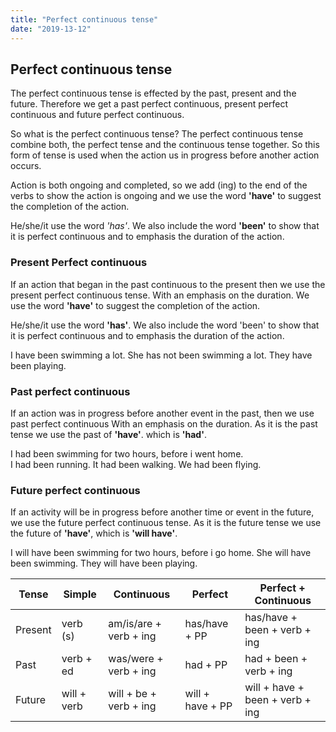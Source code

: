 ```yaml
---
title: "Perfect continuous tense"
date: "2019-13-12"
---
```


## Perfect continuous tense
The perfect continuous tense is effected by the past, present and the future. Therefore we get a past perfect continuous, present perfect continuous and future perfect continuous.

So what is the perfect continuous tense?
The perfect continuous tense combine both, the perfect tense and the continuous tense together. So this form of tense is used when the action us in progress before another action occurs.

Action is both ongoing and completed, so we add (ing) to the end of the verbs to show the action is ongoing and we use the word **'have'** to suggest the completion of the action.

He/she/it use the word *'has'*. We also include the word **'been'** to show that it is perfect continuous and to emphasis the duration of the action.

### Present Perfect continuous
If an action that began in the past continuous to the present then we use the present perfect continuous tense. With an emphasis on the duration. We use the word **'have'** to suggest the completion of the action.

He/she/it use the word **'has'**. We also include the word 'been' to show that it is perfect continuous and to emphasis the duration of the action.

I have been swimming a lot.
She has not been swimming a lot.
They have been playing.

### Past perfect continuous
If an action was in progress before another event in the past, then we use past perfect continuous With an emphasis on the duration. As it is the past tense we use the past of **'have'**. which is **'had'**.

I had been swimming for two hours, before i went home.   
I had been running.
It had been walking.
We had been flying.

### Future perfect continuous
If an activity will be in progress before another time or event in the future, we use the future perfect continuous tense. As it is the future tense we use the future of **'have'**, which is **'will have'**. 

I will have been swimming for two hours, before i go home.
She will have been swimming.
They will have been playing.

| Tense | Simple | Continuous | Perfect | Perfect + Continuous |
|--|--|--|--|--|
| Present | verb (s) | am/is/are + verb + ing | has/have + PP | has/have + been + verb + ing |
| Past | verb + ed | was/were + verb + ing | had + PP | had + been + verb + ing |
| Future | will + verb | will + be + verb + ing | will + have + PP | will + have + been + verb + ing |
